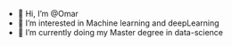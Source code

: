 - 👋 Hi, I’m @Omar
- 👀 I’m interested in Machine learning and deepLearning
- 🌱 I’m currently doing my Master degree in data-science

<!---
Omar/aio152 is a ✨ special ✨ repository for my projects `README.md` (this file) appears on your GitHub profile.
You can click the Preview link to take a look at your changes.
--->
